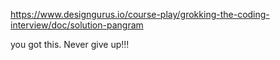 https://www.designgurus.io/course-play/grokking-the-coding-interview/doc/solution-pangram

you got this. Never give up!!!